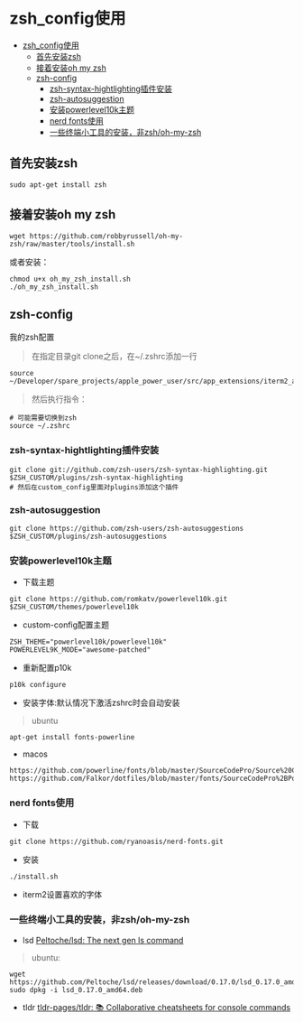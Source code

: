 # zsh_config使用

<!--ts-->
* [zsh_config使用](#zsh_config使用)
   * [首先安装zsh](#首先安装zsh)
   * [接着安装oh my zsh](#接着安装oh-my-zsh)
   * [zsh-config](#zsh-config)
      * [zsh-syntax-hightlighting插件安装](#zsh-syntax-hightlighting插件安装)
      * [zsh-autosuggestion](#zsh-autosuggestion)
      * [安装powerlevel10k主题](#安装powerlevel10k主题)
      * [nerd fonts使用](#nerd-fonts使用)
      * [一些终端小工具的安装，非zsh/oh-my-zsh](#一些终端小工具的安装非zshoh-my-zsh)

<!-- Created by https://github.com/ekalinin/github-markdown-toc -->
<!-- Added by: kuanhsiaokuo, at: Sat Jul  2 16:39:57 CST 2022 -->

<!--te-->

## 首先安装zsh

```
sudo apt-get install zsh
```

## 接着安装oh my zsh

```
wget https://github.com/robbyrussell/oh-my-zsh/raw/master/tools/install.sh
```

或者安装：

```
chmod u+x oh_my_zsh_install.sh
./oh_my_zsh_install.sh
```

## zsh-config

我的zsh配置

> 在指定目录git clone之后，在~/.zshrc添加一行

```shell
source ~/Developer/spare_projects/apple_power_user/src/app_extensions/iterm2_around/zsh_config/custom_config¬
```

> 然后执行指令：

```
# 可能需要切换到zsh
source ~/.zshrc
```

### zsh-syntax-hightlighting插件安装

```
git clone git://github.com/zsh-users/zsh-syntax-highlighting.git $ZSH_CUSTOM/plugins/zsh-syntax-highlighting
# 然后在custom_config里面对plugins添加这个插件
```

### zsh-autosuggestion

```
git clone https://github.com/zsh-users/zsh-autosuggestions $ZSH_CUSTOM/plugins/zsh-autosuggestions
```

### 安装powerlevel10k主题

- 下载主题

```
git clone https://github.com/romkatv/powerlevel10k.git $ZSH_CUSTOM/themes/powerlevel10k
```

- custom-config配置主题

```
ZSH_THEME="powerlevel10k/powerlevel10k"
POWERLEVEL9K_MODE="awesome-patched"
```

- 重新配置p10k

```
p10k configure
```

- 安装字体:默认情况下激活zshrc时会自动安装

> ubuntu

```
apt-get install fonts-powerline
```

- macos

```
https://github.com/powerline/fonts/blob/master/SourceCodePro/Source%20Code%20Pro%20for%20Powerline.otf
https://github.com/Falkor/dotfiles/blob/master/fonts/SourceCodePro%2BPowerline%2BAwesome%2BRegular.ttf
```

### nerd fonts使用

- 下载

```
git clone https://github.com/ryanoasis/nerd-fonts.git
```

- 安装

```
./install.sh
```

- iterm2设置喜欢的字体

### 一些终端小工具的安装，非zsh/oh-my-zsh

- lsd
  [Peltoche/lsd: The next gen ls command](https://github.com/Peltoche/lsd)

> ubuntu:

```
wget https://github.com/Peltoche/lsd/releases/download/0.17.0/lsd_0.17.0_amd64.deb
sudo dpkg -i lsd_0.17.0_amd64.deb
```

- tldr
  [tldr-pages/tldr: 📚 Collaborative cheatsheets for console commands](https://github.com/tldr-pages/tldr)
